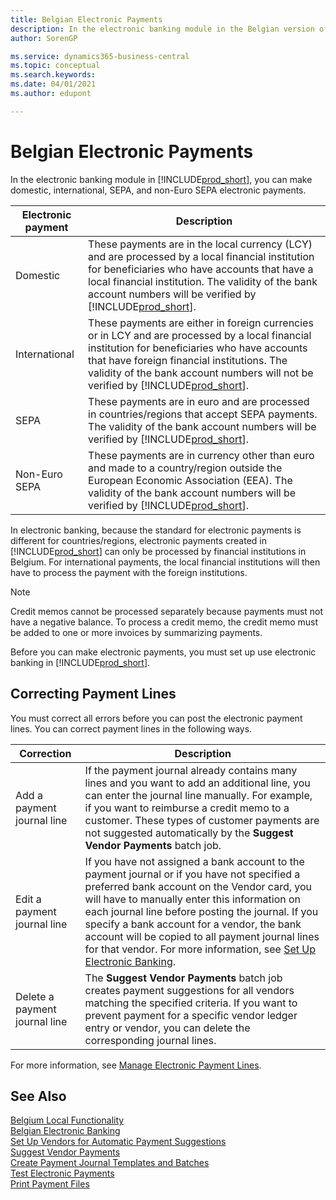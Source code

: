 ```yaml
---
title: Belgian Electronic Payments
description: In the electronic banking module in the Belgian version of Business Central, you can make domestic, international, SEPA, and non-Euro SEPA electronic payments.
author: SorenGP

ms.service: dynamics365-business-central
ms.topic: conceptual
ms.search.keywords:
ms.date: 04/01/2021
ms.author: edupont

---
```

# Belgian Electronic Payments
In the electronic banking module in [!INCLUDE[prod_short](../../includes/prod_short.md)], you can make domestic, international, SEPA, and non-Euro SEPA electronic payments.  

|Electronic payment|Description|  
|------------------------|---------------------------------------|  
|Domestic|These payments are in the local currency (LCY) and are processed by a local financial institution for beneficiaries who have accounts that have a local financial institution. The validity of the bank account numbers will be verified by [!INCLUDE[prod_short](../../includes/prod_short.md)].|  
|International|These payments are either in foreign currencies or in LCY and are processed by a local financial institution for beneficiaries who have accounts that have foreign financial institutions. The validity of the bank account numbers will not be verified by [!INCLUDE[prod_short](../../includes/prod_short.md)].|  
|SEPA|These payments are in euro and are processed in countries/regions that accept SEPA payments. The validity of the bank account numbers will be verified by [!INCLUDE[prod_short](../../includes/prod_short.md)].|  
|Non-Euro SEPA|These payments are in currency other than euro and made to a country/region outside the European Economic Association (EEA). The validity of the bank account numbers will be verified by [!INCLUDE[prod_short](../../includes/prod_short.md)].|  

 In electronic banking, because the standard for electronic payments is different for countries/regions, electronic payments created in [!INCLUDE[prod_short](../../includes/prod_short.md)] can only be processed by financial institutions in Belgium. For international payments, the local financial institutions will then have to process the payment with the foreign institutions.  

> [!NOTE]  
>  Credit memos cannot be processed separately because payments must not have a negative balance. To process a credit memo, the credit memo must be added to one or more invoices by summarizing payments.  

Before you can make electronic payments, you must set up use electronic banking in [!INCLUDE[prod_short](../../includes/prod_short.md)].  

## Correcting Payment Lines  
You must correct all errors before you can post the electronic payment lines. You can correct payment lines in the following ways.  

|Correction|Description|  
|----------------|---------------------------------------|  
|Add a payment journal line|If the payment journal already contains many lines and you want to add an additional line, you can enter the journal line manually. For example, if you want to reimburse a credit memo to a customer. These types of customer payments are not suggested automatically by the **Suggest Vendor Payments** batch job.|  
|Edit a payment journal line|If you have not assigned a bank account to the payment journal or if you have not specified a preferred bank account on the Vendor card, you will have to manually enter this information on each journal line before posting the journal. If you specify a bank account for a vendor, the bank account will be copied to all payment journal lines for that vendor. For more information, see [Set Up Electronic Banking](how-to-set-up-electronic-banking.md).|  
|Delete a payment journal line|The **Suggest Vendor Payments** batch job creates payment suggestions for all vendors matching the specified criteria. If you want to prevent payment for a specific vendor ledger entry or vendor, you can delete the corresponding journal lines.|  

For more information, see [Manage Electronic Payment Lines](how-to-manage-electronic-payment-lines.md).  

## See Also

[Belgium Local Functionality](belgium-local-functionality.md)  
[Belgian Electronic Banking](belgian-electronic-banking.md)  
[Set Up Vendors for Automatic Payment Suggestions](how-to-set-up-vendors-for-automatic-payment-suggestions.md)  
[Suggest Vendor Payments](../../payables-how-suggest-vendor-payments.md)  
[Create Payment Journal Templates and Batches](how-to-create-payment-journal-templates-and-batches.md)  
[Test Electronic Payments](how-to-test-electronic-payments.md)  
[Print Payment Files](how-to-print-payment-files.md)  
